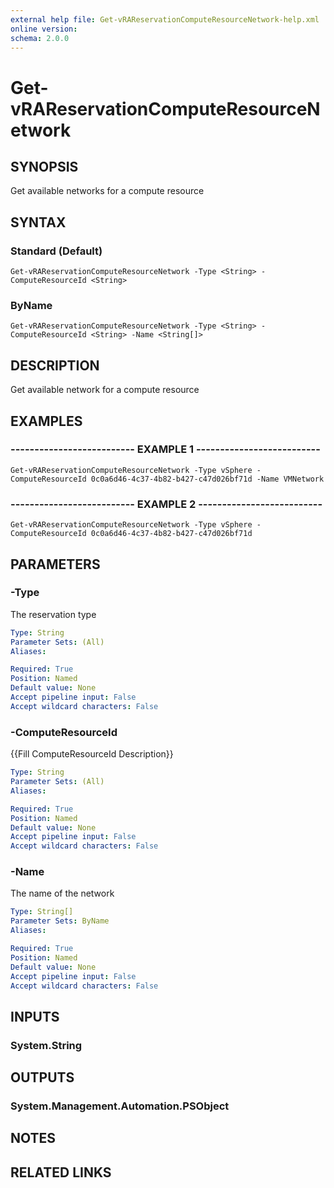 ```yaml
---
external help file: Get-vRAReservationComputeResourceNetwork-help.xml
online version: 
schema: 2.0.0
---
```


# Get-vRAReservationComputeResourceNetwork

## SYNOPSIS
Get available networks for a compute resource

## SYNTAX

### Standard (Default)
```
Get-vRAReservationComputeResourceNetwork -Type <String> -ComputeResourceId <String>
```

### ByName
```
Get-vRAReservationComputeResourceNetwork -Type <String> -ComputeResourceId <String> -Name <String[]>
```

## DESCRIPTION
Get available network for a compute resource

## EXAMPLES

### -------------------------- EXAMPLE 1 --------------------------
```
Get-vRAReservationComputeResourceNetwork -Type vSphere -ComputeResourceId 0c0a6d46-4c37-4b82-b427-c47d026bf71d -Name VMNetwork
```

### -------------------------- EXAMPLE 2 --------------------------
```
Get-vRAReservationComputeResourceNetwork -Type vSphere -ComputeResourceId 0c0a6d46-4c37-4b82-b427-c47d026bf71d
```

## PARAMETERS

### -Type
The reservation type

```yaml
Type: String
Parameter Sets: (All)
Aliases: 

Required: True
Position: Named
Default value: None
Accept pipeline input: False
Accept wildcard characters: False
```

### -ComputeResourceId
{{Fill ComputeResourceId Description}}

```yaml
Type: String
Parameter Sets: (All)
Aliases: 

Required: True
Position: Named
Default value: None
Accept pipeline input: False
Accept wildcard characters: False
```

### -Name
The name of the network

```yaml
Type: String[]
Parameter Sets: ByName
Aliases: 

Required: True
Position: Named
Default value: None
Accept pipeline input: False
Accept wildcard characters: False
```

## INPUTS

### System.String

## OUTPUTS

### System.Management.Automation.PSObject

## NOTES

## RELATED LINKS

